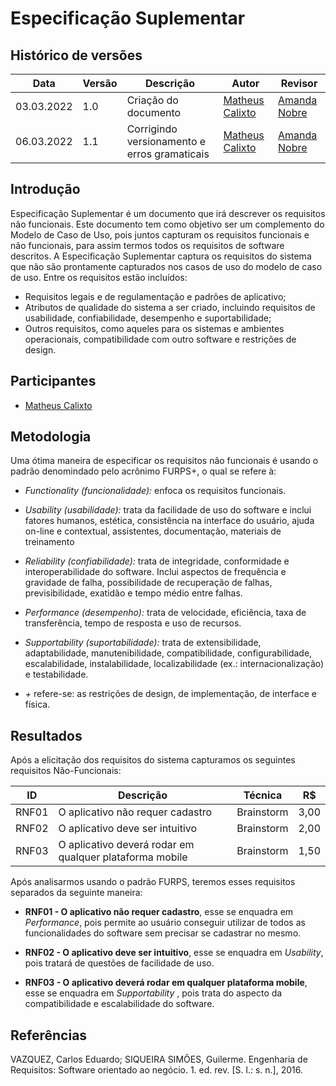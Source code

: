 # Especificação Suplementar

## Histórico de versões
| Data       | Versão | Descrição                                    | Autor                                            | Revisor                                      |
| ---------- | ------ | -------------------------------------------- | ------------------------------------------------ | -------------------------------------------- |
| 03.03.2022 | 1.0    | Criação do documento                         | [Matheus Calixto](https://github.com/matheuscvp) | [Amanda Nobre](https://github.com/AmandaNbr) |
| 06.03.2022 | 1.1    | Corrigindo versionamento e erros gramaticais | [Matheus Calixto](https://github.com/matheuscvp) | [Amanda Nobre](https://github.com/AmandaNbr) |

## Introdução

Especificação Suplementar é um documento que irá descrever os requisitos não funcionais. Este documento tem como objetivo ser um complemento do Modelo de Caso de Uso, pois juntos capturam os requisitos funcionais e não funcionais, para assim termos todos os requisitos de software descritos. A Especificação Suplementar captura os requisitos do sistema que não são prontamente capturados nos casos de uso do modelo de caso de uso. Entre os requisitos estão incluídos:

- Requisitos legais e de regulamentação e padrões de aplicativo;
- Atributos de qualidade do sistema a ser criado, incluindo requisitos de usabilidade, confiabilidade, desempenho e suportabilidade;
- Outros requisitos, como aqueles para os sistemas e ambientes operacionais, compatibilidade com outro software e restrições de design.

## Participantes

- [Matheus Calixto](https://github.com/matheuscvp)

## Metodologia

Uma ótima maneira de especificar os requisitos não funcionais é usando o padrão denomindado pelo acrônimo FURPS+, o qual se refere à:

- *Functionality (funcionalidade):* enfoca os requisitos funcionais.

- *Usability (usabilidade):* trata da facilidade de uso do software e inclui fatores humanos, estética, consistência na interface do usuário, ajuda on-line e contextual, assistentes, documentação, materiais de treinamento

- *Reliability (confiabilidade):* trata de integridade, conformidade e interoperabilidade do software. Inclui aspectos de frequência e gravidade de falha, possibilidade de recuperação de falhas, previsibilidade, exatidão e tempo médio entre falhas.

- *Performance (desempenho):*  trata de velocidade, eficiência, taxa de transferência, tempo de resposta e uso de recursos.

- *Supportability (suportabilidade):* trata de extensibilidade, adaptabilidade, manutenibilidade, compatibilidade, configurabilidade, escalabilidade, instalabilidade, localizabilidade (ex.: internacionalização) e testabilidade.

- *+* refere-se: as restrições de design, de implementação, de interface e física.


## Resultados

Após a elicitação dos requisitos do sistema capturamos os seguintes requisitos Não-Funcionais:

| ID    | Descrição                                               | Técnica    | R$   |
| ----- | ------------------------------------------------------- | ---------- | ---- |
| RNF01 | O aplicativo não requer cadastro                        | Brainstorm | 3,00 |
| RNF02 | O aplicativo deve ser intuitivo                         | Brainstorm | 2,00 |
| RNF03 | O aplicativo deverá rodar em qualquer plataforma mobile | Brainstorm | 1,50 |

Após analisarmos usando o padrão FURPS, teremos esses requisitos separados da seguinte maneira:

- <strong>RNF01 - O aplicativo não requer cadastro</strong>, esse se enquadra em *Performance*, pois permite ao usuário conseguir utilizar de todos as funcionalidades do software sem precisar se cadastrar no mesmo.

- <strong>RNF02 - O aplicativo deve ser intuitivo</strong>, esse se enquadra em *Usability*, pois tratará de questões de facilidade de uso.

- <strong>RNF03 - O aplicativo deverá rodar em qualquer plataforma mobile</strong>,  esse se enquadra em *Supportability* , pois trata do aspecto da compatibilidade e escalabilidade do software.

## Referências

VAZQUEZ, Carlos Eduardo; SIQUEIRA SIMÕES, Guilerme. Engenharia de Requisitos: Software orientado ao negócio. 1. ed. rev. [S. l.: s. n.], 2016.